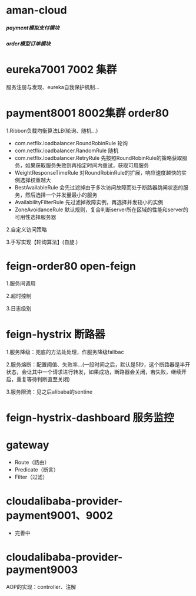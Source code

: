 # aman-cloud

##### payment模拟支付模块
##### order模型订单模块

# eureka7001 7002 集群
服务注册与发现、eureka自我保护机制...

# payment8001 8002集群 order80
1.Ribbon负载均衡算法LB(轮询、随机...)
 - com.netflix.loadbalancer.RoundRobinRule 轮询
 - com.netflix.loadbalancer.RandomRule 随机
 - com.netflix.loadbalancer.RetryRule 先按照RoundRobinRule的策略获取服务，如果获取服务失败则再指定时间内重试，获取可用服务
 - WeightResponseTimeRule 对RoundRobinRule的扩展，响应速度越快的实例选择权重越大
 - BestAvailableRule 会先过滤掉由于多次访问故障而处于断路器跳闸状态的服务，然后选择一个并发量最小的服务
 - AvailabilityFilterRule 先过滤掉故障实例，再选择并发较小的实例
 - ZoneAvoidanceRule 默认规则，复合判断server所在区域的性能和server的可用性选择服务器

2.自定义访问策略

3.手写实现【轮询算法】(自旋.)


# feign-order80 open-feign
1.服务间调用

2.超时控制

3.日志级别
# feign-hystrix 断路器

1.服务降级：兜底的方法处处理，作服务降级fallbac

2.服务熔断：配置阈值、失败率...(一段时间之后，默认是5秒，这个断路器是半开状态，会让其中一个请求进行转发，如果成功，断路器会关闭，若失败，继续开启，重复等待判断直至关闭)

3.服务限流：见之后alibaba的sentine


# feign-hystrix-dashboard 服务监控

# gateway 
* Route（路由）
* Predicate（断言）
* Filter（过滤）


# cloudalibaba-provider-payment9001、9002
* 完善中

# cloudalibaba-provider-payment9003
AOP的实现：controller、注解